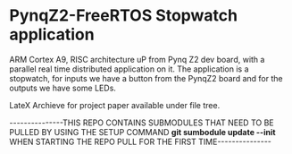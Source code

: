# PynqZ2-FreeRTOS Stopwatch application
ARM Cortex A9, RISC architecture uP from Pynq Z2 dev board, with a parallel real time distributed application on it. The application is a stopwatch, for inputs we have a button from the PynqZ2 board and for the outputs we have some LEDs.

LateX Archieve for project paper available under file tree.

---------------THIS REPO CONTAINS SUBMODULES THAT NEED TO BE PULLED BY USING THE SETUP COMMAND **git sumbodule update --init** WHEN STARTING THE REPO PULL FOR THE FIRST TIME---------------


